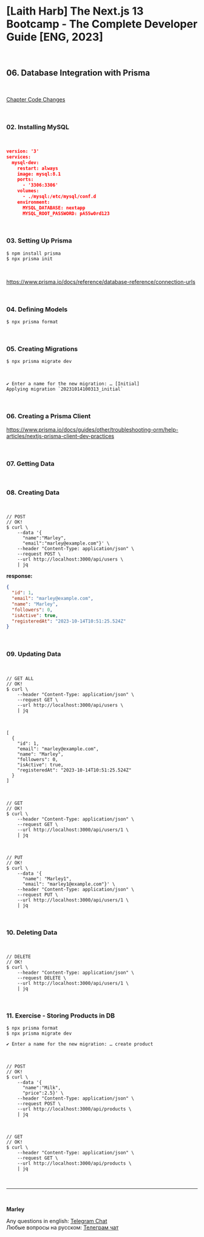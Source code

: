 # [Laith Harb] The Next.js 13 Bootcamp - The Complete Developer Guide [ENG, 2023]

<br/>

## 06. Database Integration with Prisma

<br/>

[Chapter Code Changes](https://github.com/webmakaka/Mastering-Next.js-13-with-TypeScript/pull/2)

<br/>

### 02. Installing MySQL

<br/>

```json
version: '3'
services:
  mysql-dev:
    restart: always
    image: mysql:8.1
    ports:
      - '3306:3306'
    volumes:
      - ./mysql:/etc/mysql/conf.d
    environment:
      MYSQL_DATABASE: nextapp
      MYSQL_ROOT_PASSWORD: pA55w0rd123
```

<br/>

### 03. Setting Up Prisma

```
$ npm install prisma
$ npx prisma init
```

<br/>

https://www.prisma.io/docs/reference/database-reference/connection-urls

<br/>

### 04. Defining Models

```
$ npx prisma format
```

<br/>

### 05. Creating Migrations

```
$ npx prisma migrate dev
```

<br/>

```
✔ Enter a name for the new migration: … [Initial]
Applying migration `20231014100313_initial`
```

<br/>

### 06. Creating a Prisma Client

https://www.prisma.io/docs/guides/other/troubleshooting-orm/help-articles/nextjs-prisma-client-dev-practices

<br/>

### 07. Getting Data

<br/>

### 08. Creating Data

<br/>

```
// POST
// OK!
$ curl \
    --data '{
      "name":"Marley",
      "email":"marley@example.com"}' \
    --header "Content-Type: application/json" \
    --request POST \
    --url http://localhost:3000/api/users \
    | jq
```

**response:**

```json
{
  "id": 1,
  "email": "marley@example.com",
  "name": "Marley",
  "followers": 0,
  "isActive": true,
  "registeredAt": "2023-10-14T10:51:25.524Z"
}
```

<br/>

### 09. Updating Data

<br/>

```
// GET ALL
// OK!
$ curl \
    --header "Content-Type: application/json" \
    --request GET \
    --url http://localhost:3000/api/users \
    | jq
```

<br/>

```
[
  {
    "id": 1,
    "email": "marley@example.com",
    "name": "Marley",
    "followers": 0,
    "isActive": true,
    "registeredAt": "2023-10-14T10:51:25.524Z"
  }
]
```

<br/>

```
// GET
// OK!
$ curl \
    --header "Content-Type: application/json" \
    --request GET \
    --url http://localhost:3000/api/users/1 \
    | jq
```

<br/>

```
// PUT
// OK!
$ curl \
    --data '{
      "name": "Marley1",
      "email": "marley1@example.com"}' \
    --header "Content-Type: application/json" \
    --request PUT \
    --url http://localhost:3000/api/users/1 \
    | jq
```

<br/>

### 10. Deleting Data

<br/>

```
// DELETE
// OK!
$ curl \
    --header "Content-Type: application/json" \
    --request DELETE \
    --url http://localhost:3000/api/users/1 \
    | jq
```

<br/>

### 11. Exercise - Storing Products in DB

```
$ npx prisma format
$ npx prisma migrate dev
```

```
✔ Enter a name for the new migration: … create product
```

<br/>

```
// POST
// OK!
$ curl \
    --data '{
      "name":"Milk",
      "price":2.5}' \
    --header "Content-Type: application/json" \
    --request POST \
    --url http://localhost:3000/api/products \
    | jq
```

<br/>

```
// GET
// OK!
$ curl \
    --header "Content-Type: application/json" \
    --request GET \
    --url http://localhost:3000/api/products \
    | jq
```

<br/>

---

<br/>

**Marley**

Any questions in english: <a href="https://jsdev.org/chat/">Telegram Chat</a>  
Любые вопросы на русском: <a href="https://jsdev.ru/chat/">Телеграм чат</a>
